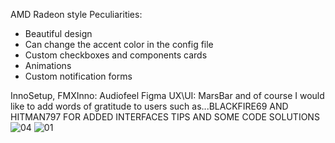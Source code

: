 AMD Radeon style
Peculiarities:
- Beautiful design
- Can change the accent color in the config file
- Custom checkboxes and components cards
- Animations
- Custom notification forms

InnoSetup, FMXInno: Audiofeel
Figma UX\UI: MarsBar
and of course I would like to add words of gratitude to users such as...BLACKFIRE69 AND HITMAN797 FOR ADDED INTERFACES TIPS AND SOME CODE SOLUTIONS
![04](https://github.com/user-attachments/assets/0fed1b08-4447-421e-b3d0-ce7bf5ecc2d4)
![01](https://github.com/user-attachments/assets/5bc92bb7-fcd2-4603-9106-183d54d9181f)
